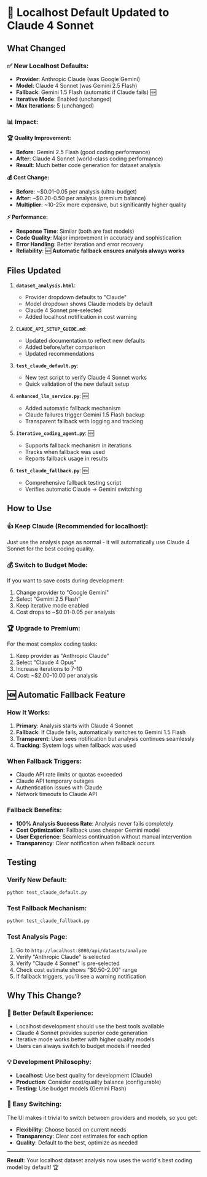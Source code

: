 # 🚀 Localhost Default Updated to Claude 4 Sonnet

## What Changed

### ✅ **New Localhost Defaults:**
- **Provider**: Anthropic Claude (was Google Gemini)
- **Model**: Claude 4 Sonnet (was Gemini 2.5 Flash) 
- **Fallback**: Gemini 1.5 Flash (automatic if Claude fails) 🆕
- **Iterative Mode**: Enabled (unchanged)
- **Max Iterations**: 5 (unchanged)

### 📊 **Impact:**

**🏆 Quality Improvement:**
- **Before**: Gemini 2.5 Flash (good coding performance)
- **After**: Claude 4 Sonnet (world-class coding performance)
- **Result**: Much better code generation for dataset analysis

**💰 Cost Change:**
- **Before**: ~$0.01-0.05 per analysis (ultra-budget)
- **After**: ~$0.20-0.50 per analysis (premium balance)
- **Multiplier**: ~10-25x more expensive, but significantly higher quality

**⚡ Performance:**
- **Response Time**: Similar (both are fast models)
- **Code Quality**: Major improvement in accuracy and sophistication
- **Error Handling**: Better iteration and error recovery
- **Reliability**: 🆕 **Automatic fallback ensures analysis always works**

## Files Updated

1. **`dataset_analysis.html`**: 
   - Provider dropdown defaults to "Claude" 
   - Model dropdown shows Claude models by default
   - Claude 4 Sonnet pre-selected
   - Added localhost notification in cost warning

2. **`CLAUDE_API_SETUP_GUIDE.md`**: 
   - Updated documentation to reflect new defaults
   - Added before/after comparison
   - Updated recommendations

3. **`test_claude_default.py`**: 
   - New test script to verify Claude 4 Sonnet works
   - Quick validation of the new default setup

4. **`enhanced_llm_service.py`**: 🆕
   - Added automatic fallback mechanism
   - Claude failures trigger Gemini 1.5 Flash backup
   - Transparent fallback with logging and tracking

5. **`iterative_coding_agent.py`**: 🆕
   - Supports fallback mechanism in iterations
   - Tracks when fallback was used
   - Reports fallback usage in results

6. **`test_claude_fallback.py`**: 🆕
   - Comprehensive fallback testing script
   - Verifies automatic Claude → Gemini switching

## How to Use

### **👍 Keep Claude (Recommended for localhost):**
Just use the analysis page as normal - it will automatically use Claude 4 Sonnet for the best coding quality.

### **💰 Switch to Budget Mode:**
If you want to save costs during development:
1. Change provider to "Google Gemini"
2. Select "Gemini 2.5 Flash" 
3. Keep iterative mode enabled
4. Cost drops to ~$0.01-0.05 per analysis

### **🏆 Upgrade to Premium:**
For the most complex coding tasks:
1. Keep provider as "Anthropic Claude"
2. Select "Claude 4 Opus" 
3. Increase iterations to 7-10
4. Cost: ~$2.00-10.00 per analysis

## 🆕 Automatic Fallback Feature

### **How It Works:**
1. **Primary**: Analysis starts with Claude 4 Sonnet
2. **Fallback**: If Claude fails, automatically switches to Gemini 1.5 Flash
3. **Transparent**: User sees notification but analysis continues seamlessly
4. **Tracking**: System logs when fallback was used

### **When Fallback Triggers:**
- Claude API rate limits or quotas exceeded
- Claude API temporary outages
- Authentication issues with Claude
- Network timeouts to Claude API

### **Fallback Benefits:**
- **100% Analysis Success Rate**: Analysis never fails completely
- **Cost Optimization**: Fallback uses cheaper Gemini model
- **User Experience**: Seamless continuation without manual intervention
- **Transparency**: Clear notification when fallback occurs

## Testing

### **Verify New Default:**
```bash
python test_claude_default.py
```

### **Test Fallback Mechanism:**
```bash
python test_claude_fallback.py
```

### **Test Analysis Page:**
1. Go to `http://localhost:8080/api/datasets/analyze`
2. Verify "Anthropic Claude" is selected
3. Verify "Claude 4 Sonnet" is pre-selected
4. Check cost estimate shows "$0.50-2.00" range
5. If fallback triggers, you'll see a warning notification

## Why This Change?

### **🎯 Better Default Experience:**
- Localhost development should use the best tools available
- Claude 4 Sonnet provides superior code generation
- Iterative mode works better with higher quality models
- Users can always switch to budget models if needed

### **💡 Development Philosophy:**
- **Localhost**: Use best quality for development (Claude)
- **Production**: Consider cost/quality balance (configurable)
- **Testing**: Use budget models (Gemini Flash)

### **🔄 Easy Switching:**
The UI makes it trivial to switch between providers and models, so you get:
- **Flexibility**: Choose based on current needs
- **Transparency**: Clear cost estimates for each option
- **Quality**: Default to the best, optimize as needed

---

**Result**: Your localhost dataset analysis now uses the world's best coding model by default! 🏆